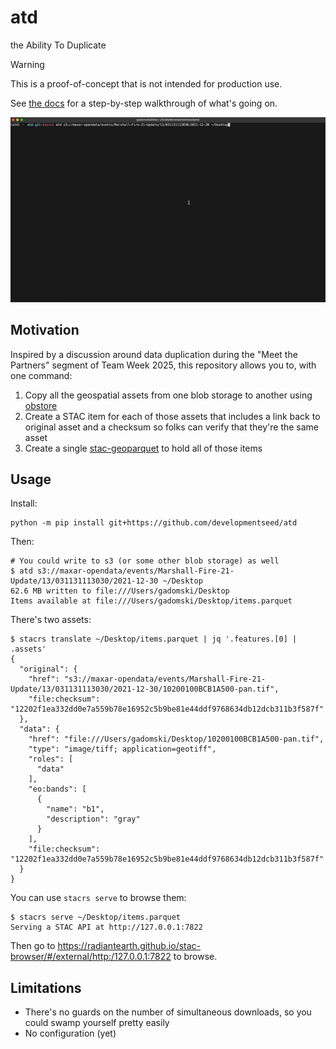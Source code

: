 # atd

the Ability To Duplicate

> [!WARNING]
> This is a proof-of-concept that is not intended for production use.

See [the docs](https://developmentseed.org/atd/) for a step-by-step walkthrough of what's going on.

![A gif of the thing working](./img/atd.gif)

## Motivation

Inspired by a discussion around data duplication during the "Meet the Partners" segment of Team Week 2025, this repository allows you to, with one command:

1. Copy all the geospatial assets from one blob storage to another using [obstore](https://developmentseed.org/obstore/)
2. Create a STAC item for each of those assets that includes a link back to original asset and a checksum so folks can verify that they're the same asset
3. Create a single [stac-geoparquet](https://github.com/stac-utils/stac-geoparquet) to hold all of those items

## Usage

Install:

```shell
python -m pip install git+https://github.com/developmentseed/atd
```

Then:

```shell
# You could write to s3 (or some other blob storage) as well
$ atd s3://maxar-opendata/events/Marshall-Fire-21-Update/13/031131113030/2021-12-30 ~/Desktop
62.6 MB written to file:///Users/gadomski/Desktop
Items available at file:///Users/gadomski/Desktop/items.parquet 
```

There's two assets:

```shell
$ stacrs translate ~/Desktop/items.parquet | jq '.features.[0] | .assets'
{
  "original": {
    "href": "s3://maxar-opendata/events/Marshall-Fire-21-Update/13/031131113030/2021-12-30/10200100BCB1A500-pan.tif",
    "file:checksum": "12202f1ea332dd0e7a559b78e16952c5b9be81e44ddf9768634db12dcb311b3f587f"
  },
  "data": {
    "href": "file:///Users/gadomski/Desktop/10200100BCB1A500-pan.tif",
    "type": "image/tiff; application=geotiff",
    "roles": [
      "data"
    ],
    "eo:bands": [
      {
        "name": "b1",
        "description": "gray"
      }
    ],
    "file:checksum": "12202f1ea332dd0e7a559b78e16952c5b9be81e44ddf9768634db12dcb311b3f587f"
  }
}
```

You can use `stacrs serve` to browse them:

```shell
$ stacrs serve ~/Desktop/items.parquet                                  
Serving a STAC API at http://127.0.0.1:7822
```

Then go to <https://radiantearth.github.io/stac-browser/#/external/http:/127.0.0.1:7822> to browse.

## Limitations

- There's no guards on the number of simultaneous downloads, so you could swamp yourself pretty easily
- No configuration (yet)

